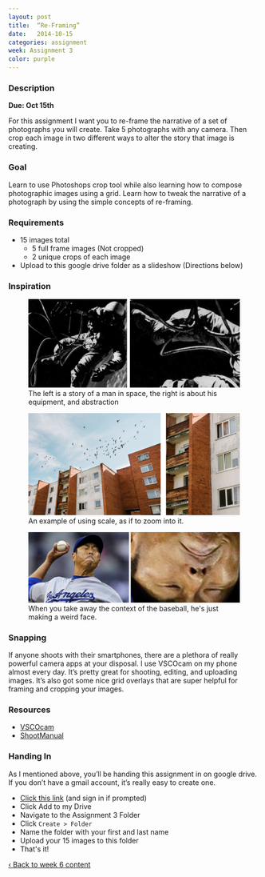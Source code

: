 ```yaml
---
layout: post
title:  “Re-Framing”
date:   2014-10-15
categories: assignment
week: Assignment 3
color: purple
---
```


### Description
**Due: Oct 15th**

For this assignment I want you to re-frame the narrative of a set of photographs you will create. Take 5 photographs with any camera. Then crop each image in two different ways to alter the story that image is creating.

### Goal
Learn to use Photoshops crop tool while also learning how to compose photographic images using a grid. Learn how to tweak the narrative of a photograph by using the simple concepts of re-framing.

### Requirements
- 15 images total
	- 5 full frame images (Not cropped)
	- 2 unique crops of each image
- Upload to this google drive folder as a slideshow (Directions below)

### Inspiration
<figure>
	<img src="/images/week6/crop.jpg" alt="" />
	<figcaption>The left is a story of a man in space, the right is about his equipment, and abstraction</figcaption>
</figure>

<figure>
	<img src="/images/week6/crop-02.jpg" alt="" />
	<figcaption>An example of using scale, as if to zoom into it.</figcaption>
</figure>

<figure>
	<img src="/images/week6/crop-03.jpg" alt="" />
	<figcaption>When you take away the context of the baseball, he's just making a weird face.</figcaption>
</figure>

### Snapping
If anyone shoots with their smartphones, there are a plethora of really powerful camera apps at your disposal. I use VSCOcam on my phone almost every day. It’s pretty great for shooting, editing, and uploading images. It’s also got some nice grid overlays that are super helpful for framing and cropping your images.

### Resources
- [VSCOcam](http://vsco.co/vscocam)
- [ShootManual](http://shootmanual.co/)

### Handing In
As I mentioned above, you’ll be handing this assignment in on google drive. If you don’t have a gmail account, it’s really easy to create one.

- [Click this link](https://drive.google.com/folderview?id=0B6eINxI54J2eTUxJUGgtS29Rbk0&usp=sharing) (and sign in if prompted)
- Click Add to my Drive
- Navigate to the Assignment 3 Folder
- Click `Create > Folder`
- Name the folder with your first and last name
- Upload your 15 images to this folder
- That's it!

<a href="/week/week-06/"> ‹ Back to week 6 content</a>
